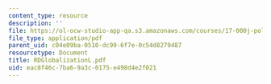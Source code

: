```yaml
---
content_type: resource
description: ''
file: https://ol-ocw-studio-app-qa.s3.amazonaws.com/courses/17-000j-political-philosophy-global-justice-spring-2003/eac8f46c7ba69a3c0175e498d4e2f021_RDGlobalizationL.pdf
file_type: application/pdf
parent_uid: c04e09ba-0510-dc99-6f7e-0c54d8279487
resourcetype: Document
title: RDGlobalizationL.pdf
uid: eac8f46c-7ba6-9a3c-0175-e498d4e2f021
---
```

